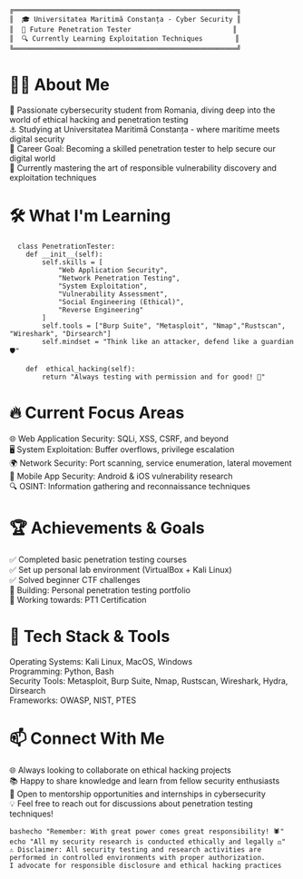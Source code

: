 ```
╔═══════════════════════════════════════════════════════╗
║  🎓 Universitatea Maritimă Constanța - Cyber Security ║
║  🎯 Future Penetration Tester                         ║
║  🔍 Currently Learning Exploitation Techniques        ║
╚═══════════════════════════════════════════════════════╝
```
<h1>👨‍💻 About Me</h1>

🌟 Passionate cybersecurity student from Romania, diving deep into the world of ethical hacking and penetration testing<br>
⚓ Studying at Universitatea Maritimă Constanța - where maritime meets digital security<br>
🎯 Career Goal: Becoming a skilled penetration tester to help secure our digital world<br>
🔐 Currently mastering the art of responsible vulnerability discovery and exploitation techniques<br>

<h1>🛠️ What I'm Learning</h1>

```
  class PenetrationTester:
    def __init__(self):
        self.skills = [
            "Web Application Security",
            "Network Penetration Testing", 
            "System Exploitation",
            "Vulnerability Assessment",
            "Social Engineering (Ethical)",
            "Reverse Engineering"
        ]
        self.tools = ["Burp Suite", "Metasploit", "Nmap","Rustscan", "Wireshark", "Dirsearch"]
        self.mindset = "Think like an attacker, defend like a guardian 🛡️"

    def  ethical_hacking(self):
        return "Always testing with permission and for good! 🤝"
```
<h1>🔥 Current Focus Areas</h1>

🌐 Web Application Security: SQLi, XSS, CSRF, and beyond<br>
🖥️ System Exploitation: Buffer overflows, privilege escalation<br>
🌍 Network Security: Port scanning, service enumeration, lateral movement<br>
📱 Mobile App Security: Android & iOS vulnerability research<br>
🔍 OSINT: Information gathering and reconnaissance techniques<br>

<h1>🏆 Achievements & Goals</h1>

✅ Completed basic penetration testing courses<br>
✅ Set up personal lab environment (VirtualBox + Kali Linux)<br>
✅ Solved beginner CTF challenges<br>
🎯 Building: Personal penetration testing portfolio<br>
🎯 Working towards: PT1 Certification<br>


<h1>🧰 Tech Stack & Tools</h1>

Operating Systems: Kali Linux, MacOS, Windows<br>
Programming: Python, Bash <br>
Security Tools: Metasploit, Burp Suite, Nmap, Rustscan, Wireshark, Hydra, Dirsearch<br>
Frameworks: OWASP, NIST, PTES<br>

<h1>📫 Connect With Me</h1>

🌐 Always looking to collaborate on ethical hacking projects<br>
📚 Happy to share knowledge and learn from fellow security enthusiasts<br>
🤝 Open to mentorship opportunities and internships in cybersecurity<br>
💡 Feel free to reach out for discussions about penetration testing techniques!<br>

```
bashecho "Remember: With great power comes great responsibility! 🕷️"
echo "All my security research is conducted ethically and legally ⚖️"
⚠️ Disclaimer: All security testing and research activities are performed in controlled environments with proper authorization.
I advocate for responsible disclosure and ethical hacking practices
```
<!---
Hello, you may be the one recruting me so why not check my applications to see my work :)
Hope you will like them <3 
--->
